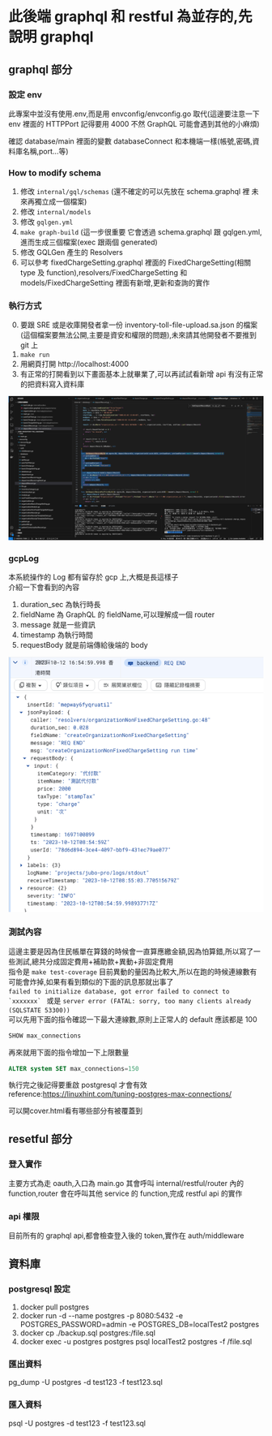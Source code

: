 # 此後端 graphql 和 restful 為並存的,先說明 graphql

## graphql 部分

### 設定 env
此專案中並沒有使用.env,而是用 envconfig/envconfig.go 取代(這邊要注意一下 env 裡面的 HTTPPort 記得要用 4000 不然 GraphQL 可能會遇到其他的小麻煩)


確認 database/main 裡面的變數 databaseConnect 和本機端一樣(帳號,密碼,資料庫名稱,port...等)

### How to modify schema

1. 修改 `internal/gql/schemas` (還不確定的可以先放在 schema.graphql 裡 未來再獨立成一個檔案)
2. 修改 `internal/models`
3. 修改 `gqlgen.yml`
4. `make graph-build` (這一步很重要 它會透過 schema.graphql 跟 gqlgen.yml,進而生成三個檔案(exec 跟兩個 generated)
5. 修改 GQLGen 產生的 Resolvers
6. 可以參考 fixedChargeSetting.graphql 裡面的 FixedChargeSetting(相關 type 及 function),resolvers/FixedChargeSetting 和 models/FixedChargeSetting 裡面有新增,更新和查詢的實作

### 執行方式

0. 要跟 SRE 或是收庫開發者拿一份 inventory-toll-file-upload.sa.json 的檔案(這個檔案要無法公開,主要是資安和權限的問題),未來請其他開發者不要推到 git 上
1. `make run`
2. 用網頁打開 http://localhost:4000
3. 有正常的打開看到以下畫面基本上就畢業了,可以再試試看新增 api 有沒有正常的把資料寫入資料庫  

![playground](playground.png)

### gcpLog

本系統操作的 Log 都有留存於 gcp 上,大概是長這樣子  
介紹一下會看到的內容

1. duration_sec 為執行時長
2. fieldName 為 GraphQL 的 fieldName,可以理解成一個 router
3. message 就是一些資訊
4. timestamp 為執行時間
5. requestBody 就是前端傳給後端的 body  

![gcpLog](gcpLog.png)

### 測試內容

這邊主要是因為住民帳單在算錢的時候會一直算應繳金額,因為怕算錯,所以寫了一些測試,總共分成固定費用+補助款+異動+非固定費用  
指令是 `make test-coverage`
目前異動的量因為比較大,所以在跑的時候連線數有可能會炸掉,如果有看到類似的下面的訊息那就出事了  
`` failed to initialize database, got error failed to connect to `xxxxxxx`  `` 或是 `server error (FATAL: sorry, too many clients already (SQLSTATE 53300))`  
可以先用下面的指令確認一下最大連線數,原則上正常人的 default 應該都是 100

```sql
SHOW max_connections
```

再來就用下面的指令增加一下上限數量

```sql
ALTER system SET max_connections=150
```

執行完之後記得要重啟 postgresql 才會有效  
reference:https://linuxhint.com/tuning-postgres-max-connections/

可以開cover.html看有哪些部分有被覆蓋到

## resetful 部分

### 登入實作

主要方式為走 oauth,入口為 main.go 其會呼叫 internal/restful/router 內的 function,router 會在呼叫其他 service 的 function,完成 restful api 的實作

### api 權限

目前所有的 graphql api,都會檢查登入後的 token,實作在 auth/middleware

## 資料庫

### postgresql 設定
1. docker pull postgres
2. docker run -d --name postgres -p 8080:5432 -e POSTGRES_PASSWORD=admin -e POSTGRES_DB=localTest2 postgres
3. docker cp ./backup.sql postgres:/file.sql
4. docker exec -u postgres postgres psql localTest2 postgres -f /file.sql

### 匯出資料
pg_dump -U postgres -d test123 -f test123.sql
### 匯入資料
psql -U postgres -d test123 -f test123.sql 
